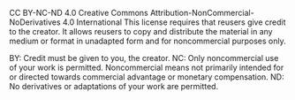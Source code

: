 CC BY-NC-ND 4.0
Creative Commons Attribution-NonCommercial-NoDerivatives 4.0 International
This license requires that reusers give credit to the creator. It allows reusers to copy and distribute the material in any medium or format in unadapted form and for noncommercial purposes only.


BY: Credit must be given to you, the creator.
NC: Only noncommercial use of your work is permitted.
Noncommercial means not primarily intended for or directed towards commercial advantage or monetary compensation.
ND: No derivatives or adaptations of your work are permitted.
